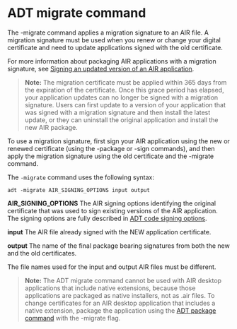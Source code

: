 # ADT migrate command

The -migrate command applies a migration signature to an AIR file. A migration
signature must be used when you renew or change your digital certificate and
need to update applications signed with the old certificate.

For more information about packaging AIR applications with a migration
signature, see
[Signing an updated version of an AIR application](WS13ACB483-1711-43c0-9049-0A7251630A7D.html).

> **Note:** The migration certificate must be applied within 365 days from the
> expiration of the certificate. Once this grace period has elapsed, your
> application updates can no longer be signed with a migration signature. Users
> can first update to a version of your application that was signed with a
> migration signature and then install the latest update, or they can uninstall
> the original application and install the new AIR package.

To use a migration signature, first sign your AIR application using the new or
renewed certificate (using the -package or -sign commands), and then apply the
migration signature using the old certificate and the -migrate command.

The `-migrate` command uses the following syntax:

    adt -migrate AIR_SIGNING_OPTIONS input output

**AIR_SIGNING_OPTIONS** The AIR signing options identifying the original
certificate that was used to sign existing versions of the AIR application. The
signing options are fully described in
[ADT code signing options](WS5b3ccc516d4fbf351e63e3d118666ade46-7f72.html).

**input** The AIR file already signed with the NEW application certificate.

**output** The name of the final package bearing signatures from both the new
and the old certificates.

The file names used for the input and output AIR files must be different.

> **Note:** The ADT migrate command cannot be used with AIR desktop applications
> that include native extensions, because those applications are packaged as
> native installers, not as .air files. To change certificates for an AIR
> desktop application that includes a native extension, package the application
> using the
> [ADT package command](WS901d38e593cd1bac1e63e3d128cdca935b-8000.html) with the
> -migrate flag.
